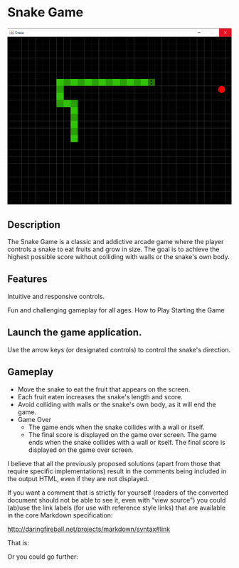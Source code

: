 # Snake Game

![Example](Example1.png)

## Description
The Snake Game is a classic and addictive arcade game where the player controls a snake to eat fruits and grow in size. The goal is to achieve the highest possible score without colliding with walls or the snake's own body.

## Features
Intuitive and responsive controls.

[//]: <> ( Increasing difficulty as the snake grows longer. )
Fun and challenging gameplay for all ages.
How to Play
Starting the Game

## Launch the game application.
[//]: <> (The game starts on the main menu screen.)
[//]: <> (Main Menu)

[//]: <> (Click the "Play" button to start the game.)
Use the arrow keys (or designated controls) to control the snake's direction.

## Gameplay

- Move the snake to eat the fruit that appears on the screen.
- Each fruit eaten increases the snake's length and score.
- Avoid colliding with walls or the snake's own body, as it will end the game.
- Game Over
    -  The game ends when the snake collides with a wall or itself.
    -  The final score is displayed on the game over screen.
The game ends when the snake collides with a wall or itself.
The final score is displayed on the game over screen.

[//]: <> (Restart)

I believe that all the previously proposed solutions (apart from those that require specific implementations) result in the comments being included in the output HTML, even if they are not displayed.

If you want a comment that is strictly for yourself (readers of the converted document should not be able to see it, even with "view source") you could (ab)use the link labels (for use with reference style links) that are available in the core Markdown specification:

http://daringfireball.net/projects/markdown/syntax#link

That is:

[comment]: <> (This is a comment, it will not be included)
[comment]: <> (in  the output file unless you use it in)
[comment]: <> (a reference style link.)
Or you could go further:

[//]: <> (After a game over, click the "Play Again" button to start a new game.)
